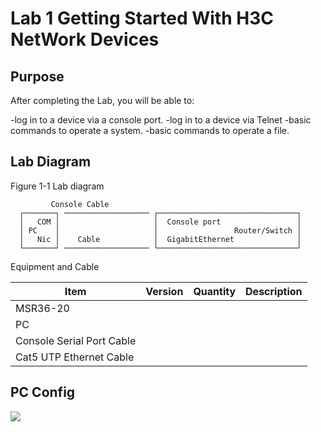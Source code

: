 # Lab 1 Getting Started With H3C NetWork Devices

## Purpose

After completing the Lab, you will be able to:

-log in to a device via a console port.
-log in to a device via Telnet
-basic commands to operate a system.
-basic commands to operate a file.

## Lab Diagram

Figure 1-1 Lab diagram
```console
         Console Cable          
  ┌───────┐ ─────────────────── ┌───────────────────────────────┐     
  │   COM │                     │  Console port                 │
  │ PC    │                     │                 Router/Switch │
  │   Nic │    Cable            │  GigabitEthernet              │   
  └───────┘ ─────────────────── └───────────────────────────────┘   
```
Equipment and Cable

Item                      |  Version  | Quantity  | Description   
--------------------------|-----------|-----------|-----------------
MSR36-20                  |
PC                        |
Console Serial Port Cable |
Cat5 UTP Ethernet Cable   |

## PC Config

![](https://90apt.com/usr/uploads/2023/05/3571188184.png)



